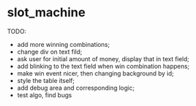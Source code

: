 # slot_machine

TODO:
- add more winning combinations;
- change div on text fild;
- ask user for initial amount of money, display that in text field;
- add blinking to the text field when win combination happens;
- make win event nicer, then changing background by id;
- style the table itself;
- add debug area and corresponding logic;
- test algo, find bugs
